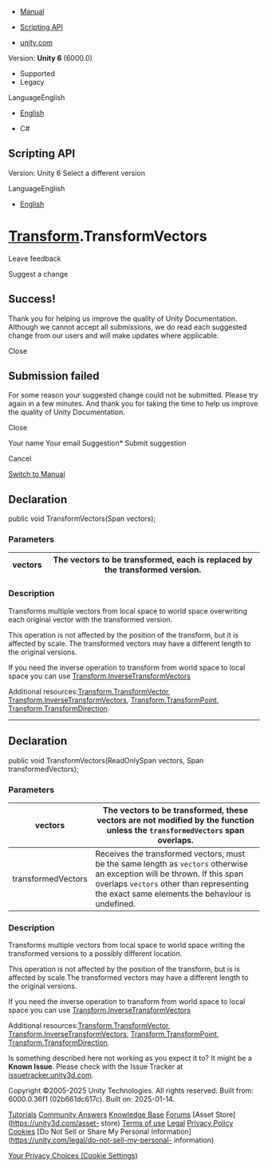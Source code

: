 [ ]()

  * [Manual](../Manual/index.html)
  * [Scripting API](../ScriptReference/index.html)

  * [unity.com](https://unity.com/)

Version: **Unity 6** (6000.0)

  * Supported
  * Legacy

LanguageEnglish

  * [English]()

  * C#

[ ](https://docs.unity3d.com)

## Scripting API

Version: Unity 6 Select a different version

LanguageEnglish

  * [English]()

#  [Transform](Transform.html).TransformVectors

Leave feedback

Suggest a change

## Success!

Thank you for helping us improve the quality of Unity Documentation. Although
we cannot accept all submissions, we do read each suggested change from our
users and will make updates where applicable.

Close

## Submission failed

For some reason your suggested change could not be submitted. Please <a>try
again</a> in a few minutes. And thank you for taking the time to help us
improve the quality of Unity Documentation.

Close

Your name Your email Suggestion* Submit suggestion

Cancel

[Switch to Manual](../Manual/class-Transform.html "Go to Transform Component
in the Manual")

## Declaration

public void TransformVectors(Span<Vector3> vectors);

### Parameters

vectors | The vectors to be transformed, each is replaced by the transformed version.  
---|---  
  
### Description

Transforms multiple vectors from local space to world space overwriting each
original vector with the transformed version.

This operation is not affected by the position of the transform, but it is
affected by scale. The transformed vectors may have a different length to the
original versions.  
  
If you need the inverse operation to transform from world space to local space
you can use
[Transform.InverseTransformVectors](Transform.InverseTransformVectors.html)  
  
Additional
resources:[Transform.TransformVector](Transform.TransformVector.html),
[Transform.InverseTransformVectors](Transform.InverseTransformVectors.html),
[Transform.TransformPoint](Transform.TransformPoint.html),
[Transform.TransformDirection](Transform.TransformDirection.html).

* * *

## Declaration

public void TransformVectors(ReadOnlySpan<Vector3> vectors, Span<Vector3>
transformedVectors);

### Parameters

vectors | The vectors to be transformed, these vectors are not modified by the function unless the `transformedVectors` span overlaps.  
---|---  
transformedVectors | Receives the transformed vectors, must be the same length as `vectors` otherwise an exception will be thrown. If this span overlaps `vectors` other than representing the exact same elements the behaviour is undefined.  
  
### Description

Transforms multiple vectors from local space to world space writing the
transformed versions to a possibly different location.

This operation is not affected by the position of the transform, but is is
affected by scale.The transformed vectors may have a different length to the
original versions.  
  
If you need the inverse operation to transform from world space to local space
you can use
[Transform.InverseTransformVectors](Transform.InverseTransformVectors.html)  
  
Additional
resources:[Transform.TransformVector](Transform.TransformVector.html),
[Transform.InverseTransformVectors](Transform.InverseTransformVectors.html),
[Transform.TransformPoint](Transform.TransformPoint.html),
[Transform.TransformDirection](Transform.TransformDirection.html).

Is something described here not working as you expect it to? It might be a
**Known Issue**. Please check with the Issue Tracker at
[issuetracker.unity3d.com](https://issuetracker.unity3d.com).

Copyright ©2005-2025 Unity Technologies. All rights reserved. Built from:
6000.0.36f1 (02b661dc617c). Built on: 2025-01-14.

[Tutorials](https://unity3d.com/learn) [Community
Answers](https://answers.unity3d.com) [Knowledge
Base](https://support.unity3d.com/hc/en-us)
[Forums](https://forum.unity3d.com) [Asset Store](https://unity3d.com/asset-
store) [Terms of use](https://docs.unity3d.com/Manual/TermsOfUse.html)
[Legal](https://unity.com/legal) [Privacy
Policy](https://unity.com/legal/privacy-policy)
[Cookies](https://unity.com/legal/cookie-policy) [Do Not Sell or Share My
Personal Information](https://unity.com/legal/do-not-sell-my-personal-
information)

[Your Privacy Choices (Cookie Settings)](javascript:void\(0\);)

